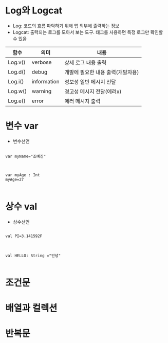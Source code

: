 # Log와 Logcat
* Log: 코드의 흐름 파악하기 위해 앱 외부에 출력하는 정보
* Logcat: 출력되는 로그를 모아서 보는 도구. 태그를 사용하면 특정 로그만 확인할 수 있음

|함수|의미|내용|
|---|---|-----|
|Log.v()|verbose|상세 로그 내용 출력|
|Log.d()|debug|개발에 필요한 내용 출력(개발자용)|
|Log.i()|information|정보성 일반 메시지 전달|
|Log.w()|warning|경고성 메시지 전달(에러x)|
|Log.e()|error|에러 메시지 출력|

# 변수 var

* 변수선언

<pre>
<code>
var myName="조예진"
</code>
</pre>

<pre>
<code>
var myAge : Int
myAge=27 
</code>
</pre>

# 상수 val
* 상수선언
<pre>
<code>
val PI=3.141592F
</code>
</pre>

<pre>
<code>
val HELLO: String ="안녕"
</code>
</pre>

# 조건문

# 배열과 컬렉션

# 반복문
